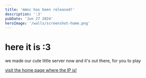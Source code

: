 ```yaml
---
title: 'mmnc has been released!'
description: ':3'
pubDate: 'Jun 27 2024'
heroImage: '/walls/screenshot-home.png'
---
```


# here it is :3

we made our cute little server now and it's out there, for you to play

[visit the home page where the IP is!](/)
